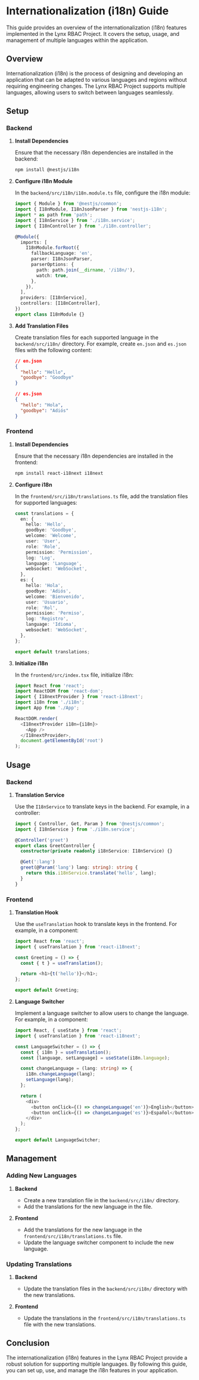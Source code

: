 # Internationalization (i18n) Guide

This guide provides an overview of the internationalization (i18n) features implemented in the Lynx RBAC Project. It covers the setup, usage, and management of multiple languages within the application.

## Overview

Internationalization (i18n) is the process of designing and developing an application that can be adapted to various languages and regions without requiring engineering changes. The Lynx RBAC Project supports multiple languages, allowing users to switch between languages seamlessly.

## Setup

### Backend

1. **Install Dependencies**

   Ensure that the necessary i18n dependencies are installed in the backend:

   ```bash
   npm install @nestjs/i18n
   ```

2. **Configure i18n Module**

   In the `backend/src/i18n/i18n.module.ts` file, configure the i18n module:

   ```typescript
   import { Module } from '@nestjs/common';
   import { I18nModule, I18nJsonParser } from 'nestjs-i18n';
   import * as path from 'path';
   import { I18nService } from './i18n.service';
   import { I18nController } from './i18n.controller';

   @Module({
     imports: [
       I18nModule.forRoot({
         fallbackLanguage: 'en',
         parser: I18nJsonParser,
         parserOptions: {
           path: path.join(__dirname, '/i18n/'),
           watch: true,
         },
       }),
     ],
     providers: [I18nService],
     controllers: [I18nController],
   })
   export class I18nModule {}
   ```

3. **Add Translation Files**

   Create translation files for each supported language in the `backend/src/i18n/` directory. For example, create `en.json` and `es.json` files with the following content:

   ```json
   // en.json
   {
     "hello": "Hello",
     "goodbye": "Goodbye"
   }

   // es.json
   {
     "hello": "Hola",
     "goodbye": "Adiós"
   }
   ```

### Frontend

1. **Install Dependencies**

   Ensure that the necessary i18n dependencies are installed in the frontend:

   ```bash
   npm install react-i18next i18next
   ```

2. **Configure i18n**

   In the `frontend/src/i18n/translations.ts` file, add the translation files for supported languages:

   ```typescript
   const translations = {
     en: {
       hello: 'Hello',
       goodbye: 'Goodbye',
       welcome: 'Welcome',
       user: 'User',
       role: 'Role',
       permission: 'Permission',
       log: 'Log',
       language: 'Language',
       websocket: 'WebSocket',
     },
     es: {
       hello: 'Hola',
       goodbye: 'Adiós',
       welcome: 'Bienvenido',
       user: 'Usuario',
       role: 'Rol',
       permission: 'Permiso',
       log: 'Registro',
       language: 'Idioma',
       websocket: 'WebSocket',
     },
   };

   export default translations;
   ```

3. **Initialize i18n**

   In the `frontend/src/index.tsx` file, initialize i18n:

   ```typescript
   import React from 'react';
   import ReactDOM from 'react-dom';
   import { I18nextProvider } from 'react-i18next';
   import i18n from './i18n';
   import App from './App';

   ReactDOM.render(
     <I18nextProvider i18n={i18n}>
       <App />
     </I18nextProvider>,
     document.getElementById('root')
   );
   ```

## Usage

### Backend

1. **Translation Service**

   Use the `I18nService` to translate keys in the backend. For example, in a controller:

   ```typescript
   import { Controller, Get, Param } from '@nestjs/common';
   import { I18nService } from './i18n.service';

   @Controller('greet')
   export class GreetController {
     constructor(private readonly i18nService: I18nService) {}

     @Get(':lang')
     greet(@Param('lang') lang: string): string {
       return this.i18nService.translate('hello', lang);
     }
   }
   ```

### Frontend

1. **Translation Hook**

   Use the `useTranslation` hook to translate keys in the frontend. For example, in a component:

   ```typescript
   import React from 'react';
   import { useTranslation } from 'react-i18next';

   const Greeting = () => {
     const { t } = useTranslation();

     return <h1>{t('hello')}</h1>;
   };

   export default Greeting;
   ```

2. **Language Switcher**

   Implement a language switcher to allow users to change the language. For example, in a component:

   ```typescript
   import React, { useState } from 'react';
   import { useTranslation } from 'react-i18next';

   const LanguageSwitcher = () => {
     const { i18n } = useTranslation();
     const [language, setLanguage] = useState(i18n.language);

     const changeLanguage = (lang: string) => {
       i18n.changeLanguage(lang);
       setLanguage(lang);
     };

     return (
       <div>
         <button onClick={() => changeLanguage('en')}>English</button>
         <button onClick={() => changeLanguage('es')}>Español</button>
       </div>
     );
   };

   export default LanguageSwitcher;
   ```

## Management

### Adding New Languages

1. **Backend**

   - Create a new translation file in the `backend/src/i18n/` directory.
   - Add the translations for the new language in the file.

2. **Frontend**

   - Add the translations for the new language in the `frontend/src/i18n/translations.ts` file.
   - Update the language switcher component to include the new language.

### Updating Translations

1. **Backend**

   - Update the translation files in the `backend/src/i18n/` directory with the new translations.

2. **Frontend**

   - Update the translations in the `frontend/src/i18n/translations.ts` file with the new translations.

## Conclusion

The internationalization (i18n) features in the Lynx RBAC Project provide a robust solution for supporting multiple languages. By following this guide, you can set up, use, and manage the i18n features in your application.
